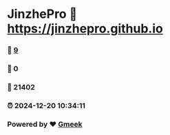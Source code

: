 # JinzhePro :link: https://jinzhepro.github.io 
### :page_facing_up: [9](https://jinzhepro.github.io/tag.html) 
### :speech_balloon: 0 
### :hibiscus: 21402 
### :alarm_clock: 2024-12-20 10:34:11 
### Powered by :heart: [Gmeek](https://github.com/Meekdai/Gmeek)
